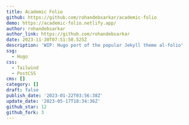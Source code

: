 ```yaml
---
title: Academic Folio
github: https://github.com/rohandebsarkar/academic-folio
demo: https://academic-folio.netlify.app/
author: rohandebsarkar
author_link: https://github.com/rohandebsarkar
date: 2023-11-30T07:51:50.525Z
description: 'WIP: Hugo port of the popular Jekyll theme al-folio'
ssg:
  - Hugo
css:
  - Tailwind
  - PostCSS
cms: []
category: []
draft: false
publish_date: '2023-01-22T03:56:38Z'
update_date: '2023-05-17T18:34:36Z'
github_star: 12
github_fork: 3
---
```


